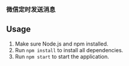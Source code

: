 ### 微信定时发送消息

## Usage

1. Make sure Node.js and npm installed.
2. Run `npm install` to install all dependencies.
3. Run `npm start` to start the application.
